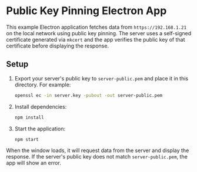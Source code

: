 # Public Key Pinning Electron App

This example Electron application fetches data from `https://192.168.1.21` on the
local network using public key pinning. The server uses a self-signed
certificate generated via `mkcert` and the app verifies the public key of that
certificate before displaying the response.

## Setup

1. Export your server's public key to `server-public.pem` and place it in this
   directory. For example:

   ```bash
   openssl ec -in server.key -pubout -out server-public.pem
   ```
2. Install dependencies:

   ```bash
   npm install
   ```

3. Start the application:

   ```bash
   npm start
   ```

When the window loads, it will request data from the server and display the
response. If the server's public key does not match `server-public.pem`, the app
will show an error.
